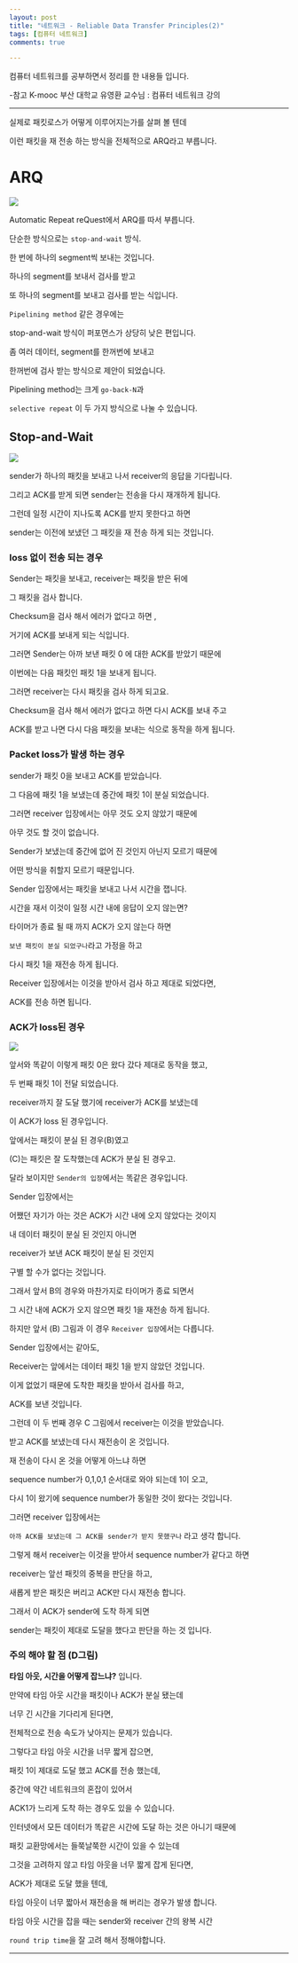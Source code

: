 ```yaml
---
layout: post
title: "네트워크 - Reliable Data Transfer Principles(2)"
tags: [컴퓨터 네트워크]
comments: true

---
```


컴퓨터 네트워크를 공부하면서 정리를 한 내용들 입니다.

-참고 K-mooc 부산 대학교 유영환 교수님 : 컴퓨터 네트워크 강의

---

실제로 패킷로스가 어떻게 이루어지는가를 살펴 볼 텐데 

이런 패킷을 재 전송 하는 방식을 전체적으로 ARQ라고 부릅니다.

# ARQ 

<img src="https://raw.githubusercontent.com/junghyun100/junghyun100.github.io/master/images/1127/Communication%20Error%20Recovery.PNG">

Automatic Repeat reQuest에서 ARQ를 따서 부릅니다.

단순한 방식으로는 `stop-and-wait` 방식.

한 번에 하나의 segment씩 보내는 것입니다. 

하나의 segment를 보내서 검사를 받고

또 하나의 segment를 보내고 검사를 받는 식입니다.

`Pipelining method` 같은 경우에는 

stop-and-wait 방식이 퍼포먼스가 상당히 낮은 편입니다.

좀 여러 데이터, segment를 한꺼번에 보내고 

한꺼번에 검사 받는 방식으로 제안이 되었습니다.

Pipelining method는 크게 `go-back-N`과 

`selective repeat` 이 두 가지 방식으로 나눌 수 있습니다.

## Stop-and-Wait

<img src="https://raw.githubusercontent.com/junghyun100/junghyun100.github.io/master/images/1127/stop%20and%20wait.PNG">

sender가 하나의 패킷을 보내고 나서 receiver의 응답을 기다립니다.

그리고 ACK를 받게 되면 sender는 전송을 다시 재개하게 됩니다.

그런데 일정 시간이 지나도록 ACK를 받지 못한다고 하면

sender는 이전에 보냈던 그 패킷을 재 전송 하게 되는 것입니다. 

### loss 없이 전송 되는 경우

Sender는 패킷을 보내고, receiver는 패킷을 받은 뒤에 

그 패킷을 검사 합니다.

Checksum을 검사 해서 에러가 없다고 하면 ,

거기에 ACK를 보내게 되는 식입니다.

그러면 Sender는 아까 보낸 패킷 0 에 대한 ACK를 받았기 때문에 

이번에는 다음 패킷인 패킷 1을 보내게 됩니다.

그러면 receiver는 다시 패킷을 검사 하게 되고요. 

Checksum을 검사 해서 에러가 없다고 하면 다시 ACK를 보내 주고

ACK를 받고 나면 다시 다음 패킷을 보내는 식으로 동작을 하게 됩니다.

### Packet loss가 발생 하는 경우

sender가 패킷 0을 보내고 ACK를 받았습니다.

그 다음에 패킷 1을 보냈는데 중간에 패킷 1이 분실 되었습니다. 

그러면 receiver 입장에서는 아무 것도 오지 않았기 때문에 

아무 것도 할 것이 없습니다.

Sender가 보냈는데 중간에 없어 진 것인지 아닌지 모르기 때문에 

어떤 방식을 취할지 모르기 때문입니다.

Sender 입장에서는 패킷을 보내고 나서 시간을 잽니다. 

시간을 재서 이것이 일정 시간 내에 응답이 오지 않는면?

타이머가 종료 될 때 까지 ACK가 오지 않는다 하면 

`보낸 패킷이 분실 되었구나`라고 가정을 하고 

다시 패킷 1을 재전송 하게 됩니다.

Receiver 입장에서는 이것을 받아서 검사 하고 제대로 되었다면,

ACK를 전송 하면 됩니다. 

### ACK가 loss된 경우

<img src="https://raw.githubusercontent.com/junghyun100/junghyun100.github.io/master/images/1127/stop%20and%20wait2.PNG">

앞서와 똑같이 이렇게 패킷 0은 왔다 갔다 제대로 동작을 했고,

두 번째 패킷 1이 전달 되었습니다.

receiver까지 잘 도달 했기에 receiver가 ACK를 보냈는데 

이 ACK가 loss 된 경우입니다.

앞에서는 패킷이 분실 된 경우(B)였고 

(C)는 패킷은 잘 도착했는데 ACK가 분실 된 경우고.

달라 보이지만 `Sender의 입장`에서는 똑같은 경우입니다.

Sender 입장에서는 

어쨌던 자기가 아는 것은 ACK가 시간 내에 오지 않았다는 것이지

내 데이터 패킷이 분실 된 것인지 아니면 

receiver가 보낸 ACK 패킷이 분실 된 것인지 

구별 할 수가 없다는 것입니다.

그래서 앞서 B의 경우와 마찬가지로 타이머가 종료 되면서

그 시간 내에 ACK가 오지 않으면 패킷 1을 재전송 하게 됩니다.

하지만 앞서 (B) 그림과 이 경우 `Receiver 입장`에서는 다릅니다.

Sender 입장에서는 같아도, 

Receiver는 앞에서는 데이터 패킷 1을 받지 않았던 것입니다. 

이게 없었기 때문에 도착한 패킷을 받아서 검사를 하고,

ACK를 보낸 것입니다. 

그런데 이 두 번째 경우 C 그림에서 receiver는 이것을 받았습니다.

받고 ACK를 보냈는데 다시 재전송이 온 것입니다. 

재 전송이 다시 온 것을 어떻게 아느냐 하면

sequence number가 0,1,0,1 순서대로 와야 되는데 1이 오고,

다시 1이 왔기에 sequence number가 동일한 것이 왔다는 것입니다.

그러면 receiver 입장에서는 

`아까 ACK를 보냈는데 그 ACK를 sender가 받지 못했구나` 라고 생각 합니다.

그렇게 해서 receiver는 이것을 받아서 sequence number가 같다고 하면

receiver는 앞선 패킷의 중복을 판단을 하고,

새롭게 받은 패킷은 버리고 ACK만 다시 재전송 합니다.

그래서 이 ACK가 sender에 도착 하게 되면 

sender는 패킷이 제대로 도달을 했다고 판단을 하는 것 입니다.

### 주의 해야 할 점 (D그림)

<strong>타임 아웃, 시간을 어떻게 잡느냐?</strong> 입니다.

만약에 타임 아웃 시간을 패킷이나 ACK가 분실 됐는데

너무 긴 시간을 기다리게 된다면, 

전체적으로 전송 속도가 낮아지는 문제가 있습니다.

그렇다고 타임 아웃 시간을 너무 짧게 잡으면, 

패킷 1이 제대로 도달 했고 ACK를 전송 했는데, 

중간에 약간 네트워크의 혼잡이 있어서

ACK1가 느리게 도착 하는 경우도 있을 수 있습니다.

인터넷에서 모든 데이터가 똑같은 시간에 도달 하는 것은 아니기 때문에

패킷 교환망에서는 들쭉날쭉한 시간이 있을 수 있는데

그것을 고려하지 않고 타임 아웃을 너무 짧게 잡게 된다면,

ACK가 제대로 도달 했을 텐데, 

타임 아웃이 너무 짧아서 재전송을 해 버리는 경우가 발생 합니다. 

타임 아웃 시간을 잡을 때는 sender와 receiver 간의 왕복 시간

`round trip time`을 잘 고려 해서 정해야합니다.


---
